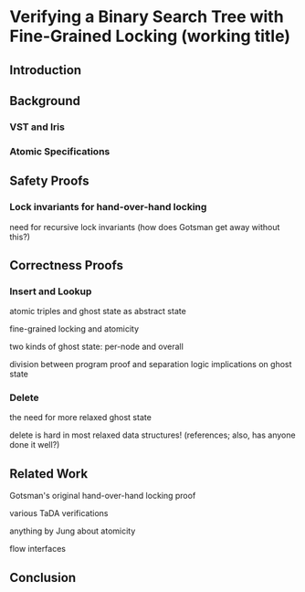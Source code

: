 # Verifying a Binary Search Tree with Fine-Grained Locking (working title)
## Introduction

## Background
### VST and Iris
### Atomic Specifications

## Safety Proofs
### Lock invariants for hand-over-hand locking

need for recursive lock invariants (how does Gotsman get away without this?)


## Correctness Proofs
### Insert and Lookup
atomic triples and ghost state as abstract state

fine-grained locking and atomicity

two kinds of ghost state: per-node and overall

division between program proof and separation logic implications on ghost state

### Delete
the need for more relaxed ghost state

delete is hard in most relaxed data structures! (references; also, has anyone done it well?)

## Related Work
Gotsman's original hand-over-hand locking proof

various TaDA verifications

anything by Jung about atomicity

flow interfaces

## Conclusion
